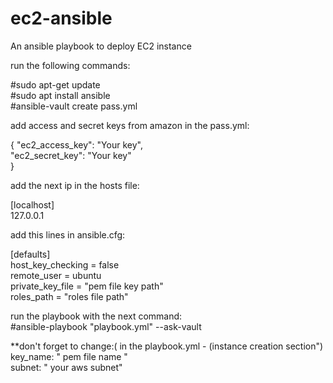 # ec2-ansible
An ansible playbook to deploy EC2 instance

run the following commands:

#sudo apt-get update  
#sudo apt install ansible     
#ansible-vault create pass.yml  


add access and secret keys from amazon in the pass.yml:

{
  "ec2_access_key": "Your key",   
  "ec2_secret_key": "Your key"  
}    

add the next ip in the hosts file:   

[localhost]  
127.0.0.1  

add this lines in ansible.cfg:  

[defaults]  
host_key_checking = false  
remote_user = ubuntu  
private_key_file = "pem file key path"  
roles_path = "roles file path"    

run the playbook with the next command:  
#ansible-playbook "playbook.yml" --ask-vault 

**don't forget to change:( in the playbook.yml - (instance creation section")  
key_name: " pem file name "  
subnet: " your aws subnet"  





